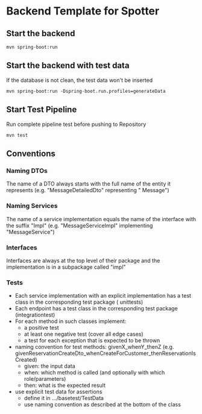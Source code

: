 # Backend Template for Spotter

## Start the backend

`mvn spring-boot:run`

## Start the backend with test data

If the database is not clean, the test data won't be inserted

`mvn spring-boot:run -Dspring-boot.run.profiles=generateData`

## Start Test Pipeline

Run complete pipeline test before pushing to Repository

`mvn test`

## Conventions

### Naming DTOs

The name of a DTO always starts with the full name of the entity it represents (e.g. "MessageDetailedDto" representing "
Message")

### Naming Services

The name of a service implementation equals the name of the interface with the suffix "Impl" (e.g. "MessageServiceImpl"
implementing "MessageService")

### Interfaces

Interfaces are always at the top level of their package and the implementation is in a subpackage called "impl"

### Tests

- Each service implementation with an explicit implementation has a test class in the corresponding test package (
  unittests)
- Each endpoint has a test class in the corresponding test package (integrationtest)
- For each method in such classes implement:
    - a positive test
    - at least one negative test (cover all edge cases)
    - a test for each exception that is expected to be thrown
- naming convention for test methods: givenX_whenY_thenZ (e.g. givenReservationCreateDto_whenCreateForCustomer_thenReservationIsCreated)
  - given: the input data
  - when: which method is called (and optionally with which role/parameters)
  - then: what is the expected result
- use explicit test data for assertions
  - define it in .../basetest/TestData
  - use naming convention as described at the bottom of the class